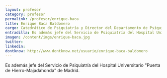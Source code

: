 ```yaml
---
layout: profesor
category: profesor
permalink: /profesor/enrique-baca
title: Enrique Baca Baldomero
cargo: Catedrático de Psiquiatría y Director del Departamento de Psiquiatría de la Universidad Autónoma de Madrid
entradilla: Es además jefe del Servicio de Psiquiatría del Hospital Universitario "Puerta de Hierro-Majadahonda" de Madrid.
imagen: /content/imgs/enrique-baca.jpg
twitter:
linkedin:
dontknow: http://www.dontknow.net/usuario/enrique-baca-baldomero
---
```

Es además jefe del Servicio de Psiquiatría del Hospital Universitario "Puerta de Hierro-Majadahonda" de Madrid.
